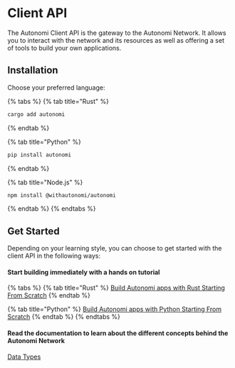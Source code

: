 # Client API

The Autonomi Client API is the gateway to the Autonomi Network. It allows you to interact with the network and its resources as well as offering a set of tools to build your own applications. 

## Installation

Choose your preferred language:

{% tabs %}
{% tab title="Rust" %}
```bash
cargo add autonomi
```
{% endtab %}

{% tab title="Python" %}
```bash
pip install autonomi
```
{% endtab %}

{% tab title="Node.js" %}
```bash
npm install @withautonomi/autonomi
```
{% endtab %}
{% endtabs %}

## Get Started

Depending on your learning style, you can choose to get started with the client API in the following ways:

#### Start building immediately with a hands on tutorial

{% tabs %}
{% tab title="Rust" %}
[Build Autonomi apps with Rust Starting From Scratch](../../how-to-guides/build-apps-with-rust.md)
{% endtab %}

{% tab title="Python" %}
[Build Autonomi apps with Python Starting From Scratch](../../how-to-guides/build_apps_with_python.md)
{% endtab %}
{% endtabs %}

#### Read the documentation to learn about the different concepts behind the Autonomi Network

[Data Types](../../core-concepts/data-types.md)